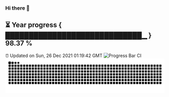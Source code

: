 ### Hi there 👋
⏳ Year progress { █████████████████████████████▁ } 98.37 %
---
⏰ Updated on Sun, 26 Dec 2021 01:19:42 GMT
![Progress Bar CI](https://github.com/liununu/liununu/workflows/Progress%20Bar%20CI/badge.svg)
![](https://raw.githubusercontent.com/coder-Zzx/coder-Zzx/main/assets/github-contribution-grid-snake.svg)
